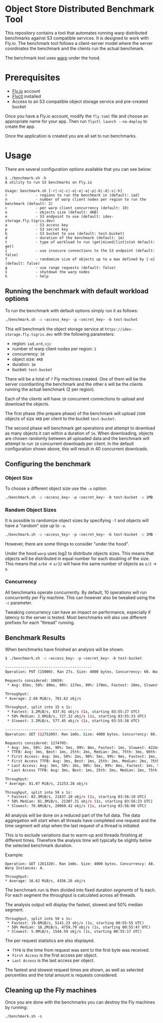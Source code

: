 # Object Store Distributed Benchmark Tool

This repository contains a tool that automates running warp distributed benchmarks
against S3 compatible services. It is designed to work with Fly.io. The benchmark
tool follows a client-server model where the server coordinates the benchmark and
the clients run the actual benchmark.

The benchmark tool uses [warp](https://raw.githubusercontent.com/minio/warp/master/warp_logo.png) under the hood.

# Prerequisites

- [Fly.io](https://fly.io) account
- [Flyctl](https://fly.io/docs/getting-started/installing-flyctl/) installed
- Access to an S3 compatible object storage service and pre-created bucket

Once you have a Fly.io account, modify the `fly.toml` file and choose an appropriate name for your app.
Then run `flyctl launch --no-deploy` to create the app.

Once the application is created you are all set to run benchmarks.

# Usage

There are several configuration options available that you can see below:

```
$ ./benchmark.sh -h
A utility to run S3 benchmarks on Fly.io

Usage: benchmark.sh [-r|-n|-c|-o|-e|-a|-p|-b|-d|-s|-h]
r             - regions to run the benchmark in (default: iad)
n             - number of warp client nodes per region to run the benchmark (default: 2)
c             - per warp client concurrency (default: 10)
o             - objects size (default: 4KB)
e             - S3 endpoint to use (default: idev-storage.fly.tigris.dev)
a             - S3 access key
p             - S3 secret key
b             - S3 bucket to use (default: test-bucket)
d             - duration of the benchmark (default: 1m)
t             - type of workload to run (get|mixed|list|stat default: get)
i             - use insecure connections to the S3 endpoint (default: false)
f             - randomize size of objects up to a max defined by [-o] (default: false)
g             - use range requests (default: false)
s             - shutdown the warp nodes
h             - help
```

## Running the benchmark with default workload options

To run the benchmark with default options simply run it as follows:

```bash
./benchmark.sh -a <access_key> -p <secret_key> -b test-bucket
```

This will benchmark the object storage service at `https://idev-storage.fly.tigris.dev` with the following parameters:

- region: `iad,ord,sjc`
- number of warp client nodes per region: `2`
- concurrency: `10`
- object size: `4KB`
- duration: `1m`
- bucket: `test-bucket`

There will be a total of `7` Fly machines created. One of them will be the server coordianting
the benchmark and the other `6` will be the clients running the actual benchmark (2 per region).

Each of the clients will have `10` concurrent connections to upload and download the objects.

The first phase (the prepare phase) of the benchmark will upload `2500` objects of size `4KB`
per client to the bucket `test-bucket`.

The second phase will benchmark get operations and attempt to download as many objects it
can within a duration of `1m`.
When downloading, objects are chosen randomly between all uploaded data and the benchmark
will attempt to run `10` concurrent downloads per client. In the default configuration
shown above, this will result in 40 concurrent downloads.

## Configuring the benchmark

### Object Size

To choose a different object size use the `-o` option:

```bash
./benchmark.sh -a <access_key> -p <secret_key> -b test-bucket -o 1MB
```

### Random Object Sizes

It is possible to randomize object sizes by specifying `-f` and objects will have a "random" size up to `-o`.

```bash
./benchmark.sh -a <access_key> -p <secret_key> -b test-bucket -o 1MB -f
```

However, there are some things to consider "under the hood".

Under the hood `warp` uses log2 to distribute objects sizes.
This means that objects will be distributed in equal number for each doubling of the size.
This means that `o/64` -> `o/32` will have the same number of objects as `o/2` -> `o`.

### Concurrency

All benchmarks operate concurrently. By default, 10 operations will run concurrently per Fly machine.
This can however also be tweaked using the `-c` parameter.

Tweaking concurrency can have an impact on performance, especially if latency to the server is tested.
Most benchmarks will also use different prefixes for each "thread" running.

## Benchmark Results

When benchmarks have finished an analysis will be shown.

```bash
$ ./benchmark.sh -a <access_key> -p <secret_key> -b test-bucket

----------------------------------------
Operation: PUT (15000). Ran 27s. Size: 4000 bytes. Concurrency: 60. Warp Instances: 6.

Requests considered: 10659:
 * Avg: 85ms, 50%: 80ms, 90%: 127ms, 99%: 170ms, Fastest: 26ms, Slowest: 511ms, StdDev: 37ms

Throughput:
* Average: 2.68 MiB/s, 701.62 obj/s

Throughput, split into 15 x 1s:
 * Fastest: 3.2MiB/s, 837.01 obj/s (1s, starting 03:55:27 UTC)
 * 50% Median: 2.8MiB/s, 727.32 obj/s (1s, starting 03:55:33 UTC)
 * Slowest: 2.2MiB/s, 577.45 obj/s (1s, starting 03:55:38 UTC)

----------------------------------------
Operation: GET (1275209). Ran 1m0s. Size: 4000 bytes. Concurrency: 60. Warp Instances: 6.

Requests considered: 1274705:
 * Avg: 3ms, 50%: 2ms, 90%: 5ms, 99%: 8ms, Fastest: 1ms, Slowest: 422ms, StdDev: 2ms
 * TTFB: Avg: 3ms, Best: 1ms, 25th: 2ms, Median: 2ms, 75th: 3ms, 90th: 5ms, 99th: 7ms, Worst: 422ms StdDev: 2ms
 * First Access: Avg: 3ms, 50%: 2ms, 90%: 5ms, 99%: 9ms, Fastest: 1ms, Slowest: 40ms, StdDev: 2ms
 * First Access TTFB: Avg: 3ms, Best: 1ms, 25th: 2ms, Median: 2ms, 75th: 5ms, 90th: 5ms, 99th: 8ms, Worst: 40ms StdDev: 2ms
 * Last Access: Avg: 3ms, 50%: 2ms, 90%: 5ms, 99%: 8ms, Fastest: 1ms, Slowest: 33ms, StdDev: 2ms
 * Last Access TTFB: Avg: 3ms, Best: 1ms, 25th: 2ms, Median: 2ms, 75th: 5ms, 90th: 5ms, 99th: 8ms, Worst: 33ms StdDev: 2ms

Throughput:
* Average: 81.07 MiB/s, 21253.28 obj/s

Throughput, split into 59 x 1s:
 * Fastest: 83.3MiB/s, 21837.10 obj/s (1s, starting 03:56:10 UTC)
 * 50% Median: 81.3MiB/s, 21307.31 obj/s (1s, starting 03:56:23 UTC)
 * Slowest: 76.6MiB/s, 20069.42 obj/s (1s, starting 03:56:08 UTC)
```

All analysis will be done on a reduced part of the full data.
The data aggregation will _start_ when all threads have completed one request
and the time segment will _stop_ when the last request of a thread is initiated.

This is to exclude variations due to warm-up and threads finishing at different times.
Therefore the analysis time will typically be slightly below the selected benchmark duration.

Example:

```
Operation: GET (261320). Ran 1m0s. Size: 4000 bytes. Concurrency: 40. Warp Instances: 4.

Throughput:
* Average: 16.62 MiB/s, 4356.26 obj/s
```

The benchmark run is then divided into fixed duration _segments_ of 1s each.
For each segment the throughput is calculated across all threads.

The analysis output will display the fastest, slowest and 50% median segment.

```
Throughput, split into 59 x 1s:
 * Fastest: 19.6MiB/s, 5141.23 obj/s (1s, starting 00:55:55 UTC)
 * 50% Median: 18.2MiB/s, 4759.79 obj/s (1s, starting 00:55:47 UTC)
 * Slowest: 5.9MiB/s, 1544.59 obj/s (1s, starting 00:55:17 UTC)
```

The per request statistics are also displayed.

- `TTFB` is the time from request was sent to the first byte was received.
- `First Access` is the first access per object.
- `Last Access` is the last access per object.

The fastest and slowest request times are shown, as well as selected
percentiles and the total amount is requests considered.

## Cleaning up the Fly machines

Once you are done with the benchmarks you can destroy the Fly machines by running:

```
./benchmark.sh -s
```
